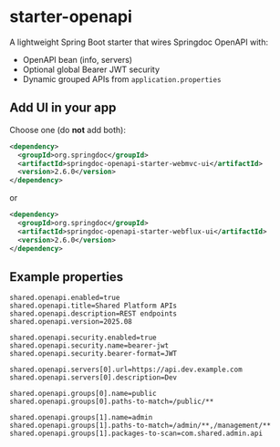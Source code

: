 # starter-openapi

A lightweight Spring Boot starter that wires Springdoc OpenAPI with:
- OpenAPI bean (info, servers)
- Optional global Bearer JWT security
- Dynamic grouped APIs from `application.properties`

## Add UI in your app
Choose one (do **not** add both):
```xml
<dependency>
  <groupId>org.springdoc</groupId>
  <artifactId>springdoc-openapi-starter-webmvc-ui</artifactId>
  <version>2.6.0</version>
</dependency>
```
or
```xml
<dependency>
  <groupId>org.springdoc</groupId>
  <artifactId>springdoc-openapi-starter-webflux-ui</artifactId>
  <version>2.6.0</version>
</dependency>
```

## Example properties
```properties
shared.openapi.enabled=true
shared.openapi.title=Shared Platform APIs
shared.openapi.description=REST endpoints
shared.openapi.version=2025.08

shared.openapi.security.enabled=true
shared.openapi.security.name=bearer-jwt
shared.openapi.security.bearer-format=JWT

shared.openapi.servers[0].url=https://api.dev.example.com
shared.openapi.servers[0].description=Dev

shared.openapi.groups[0].name=public
shared.openapi.groups[0].paths-to-match=/public/**

shared.openapi.groups[1].name=admin
shared.openapi.groups[1].paths-to-match=/admin/**,/management/**
shared.openapi.groups[1].packages-to-scan=com.shared.admin.api
```
